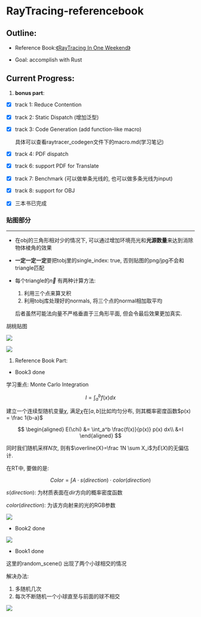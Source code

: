 # RayTracing-referencebook

## Outline:

- Reference Book:[《RayTracing In One Weekend》](https://raytracing.github.io/)

- Goal: accomplish with Rust 

## Current Progress:

1. **bonus part**:
- [x] track 1: Reduce Contention

- [x] track 2: Static Dispatch (增加泛型)

- [x] track 3: Code Generation (add function-like macro)
  
    具体可以查看raytracer_codegen文件下的macro.md(学习笔记)

- [x] track 4: PDF dispatch

- [x] track 6: support PDF for Translate

- [x] track 7: Benchmark (可以做单条光线的, 也可以做多条光线为input)

- [x] track 8: support for OBJ 

- [x] 三本书已完成



### 贴图部分
---
- 在obj的三角形相对少的情况下, 可以通过增加环境亮光和**光源数量**来达到消除物体棱角的效果
- **一定一定一定**要把tobj里的single_index: true, 否则贴图的png/jpg不会和triangle匹配
- 每个triangle的$\vec{n}$ 有两种计算方法:

    1. 利用三个点来算叉积
    2. 利用tobj库处理好的normals, 将三个点的normal相加取平均

    后者虽然可能法向量不严格垂直于三角形平面, 但会令最后效果更加真实.


胡桃贴图

![](output/hutao.jpg)

![](output/baseball.jpg)

1. Reference Book Part:
- Book3 done

学习重点: Monte Carlo Integration

$$
I = \int_a^b f(x) dx
$$

建立一个连续型随机变量$\chi$, 满足$\chi$在$[a,b]$比如均匀分布, 则其概率密度函数$p(x) = \frac 1{b-a}$

$$
\begin{aligned}
E(\chi) &= \int_a^b \frac{f(x)}{p(x)} p(x) dx\\
&=I
\end{aligned}
$$

同时我们随机采样$N$次, 则有$\overline{X}=\frac 1N \sum X_i$为$E(X)$的无偏估计.

在RT中, 要做的是:

$$
Color = \int A \cdot s(direction) \cdot color(direction)
$$



$s(direction)$: 为材质表面在$dir$方向的概率密度函数

$color(direction)$: 为该方向射来的光的RGB参数

![](output/book3.jpg)

- Book2 done

![](output/book2.jpg)

- Book1 done

这里的random_scene() 出现了两个小球相交的情况

解决办法:

1. 多随机几次
2. 每次不断随机一个小球直至与前面的球不相交

![](output/book1.jpg)

